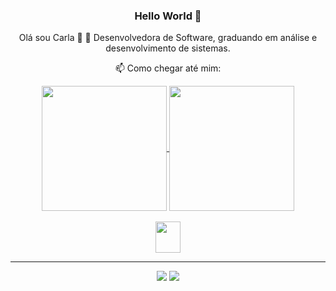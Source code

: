 ### Hello World 🦦
Olá sou Carla 👋
🔭 Desenvolvedora de Software, graduando em análise e desenvolvimento de sistemas.

📫 Como chegar até mim:
<head>
  <link rel="stylesheet" href="https://cdn.jsdelivr.net/gh/devicons/devicon@v2.15.1/devicon.min.css">
</head>
<body align="center">
 <div align="center"> 
<a href="https://github.com/Carlamagalhaes1">
  <img height=200 align="center" src="https://github-readme-stats.vercel.app/api?username=Carlamagalhaes1&theme=transparent&rank_icon=github&show_icons=true&repo-private=true" />

  <img height=200 align="center" src="https://github-readme-stats.vercel.app/api/top-langs?username=Carlamagalhaes1&layout=compact&langs_count=8&card_width=320&theme=transparent" />

<div style="display: inline_block"><br>
  <img align="center" height="50" width="40" src="https://cdn.jsdelivr.net/gh/devicons/devicon/icons/vscode/vscode-original.svg" />
</div>

<hr>

<div> 
  <a href="https://www.instagram.com/_carla.tx/" target="_blank"><img src="https://img.shields.io/badge/-Instagram-%23E4405F?style=for-the-badge&logo=instagram&logoColor=white" target="_blank"></a>
  <a href = "mailto:carlamagalhaes60@gmail.com"><img src="https://img.shields.io/badge/-Gmail-%23333?style=for-the-badge&logo=gmail&logoColor=white" target="_blank"></a> 
</div>
